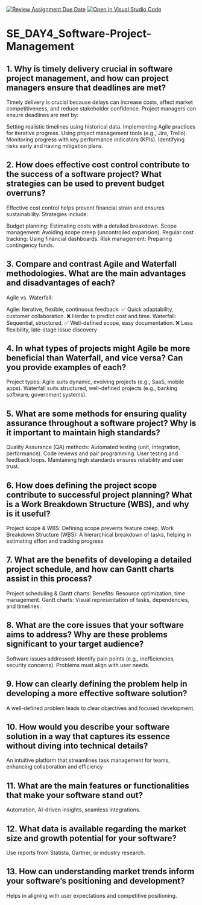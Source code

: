 [![Review Assignment Due Date](https://classroom.github.com/assets/deadline-readme-button-22041afd0340ce965d47ae6ef1cefeee28c7c493a6346c4f15d667ab976d596c.svg)](https://classroom.github.com/a/9pw6JKcu)
[![Open in Visual Studio Code](https://classroom.github.com/assets/open-in-vscode-2e0aaae1b6195c2367325f4f02e2d04e9abb55f0b24a779b69b11b9e10269abc.svg)](https://classroom.github.com/online_ide?assignment_repo_id=18492560&assignment_repo_type=AssignmentRepo)
# SE_DAY4_Software-Project-Management
## 1. Why is timely delivery crucial in software project management, and how can project managers ensure that deadlines are met?
Timely delivery is crucial because delays can increase costs, affect market competitiveness, and reduce stakeholder confidence. Project managers can ensure deadlines are met by:

Setting realistic timelines using historical data.
Implementing Agile practices for iterative progress.
Using project management tools (e.g., Jira, Trello).
Monitoring progress with key performance indicators (KPIs).
Identifying risks early and having mitigation plans.
## 2. How does effective cost control contribute to the success of a software project? What strategies can be used to prevent budget overruns?
Effective cost control helps prevent financial strain and ensures sustainability. Strategies include:

Budget planning: Estimating costs with a detailed breakdown.
Scope management: Avoiding scope creep (uncontrolled expansion).
Regular cost tracking: Using financial dashboards.
Risk management: Preparing contingency funds.
## 3. Compare and contrast Agile and Waterfall methodologies. What are the main advantages and disadvantages of each?
Agile vs. Waterfall:

Agile: Iterative, flexible, continuous feedback.
✅ Quick adaptability, customer collaboration.
❌ Harder to predict cost and time.
Waterfall: Sequential, structured.
✅ Well-defined scope, easy documentation.
❌ Less flexibility, late-stage issue discovery
## 4. In what types of projects might Agile be more beneficial than Waterfall, and vice versa? Can you provide examples of each?
Project types:
Agile suits dynamic, evolving projects (e.g., SaaS, mobile apps).
Waterfall suits structured, well-defined projects (e.g., banking software, government systems).

## 5. What are some methods for ensuring quality assurance throughout a software project? Why is it important to maintain high standards?
Quality Assurance (QA) methods:
Automated testing (unit, integration, performance).
Code reviews and pair programming.
User testing and feedback loops.
Maintaining high standards ensures reliability and user trust.
## 6. How does defining the project scope contribute to successful project planning? What is a Work Breakdown Structure (WBS), and why is it useful?
Project scope & WBS:
Defining scope prevents feature creep.
Work Breakdown Structure (WBS): A hierarchical breakdown of tasks, helping in estimating effort and tracking progress
## 7. What are the benefits of developing a detailed project schedule, and how can Gantt charts assist in this process?
Project scheduling & Gantt charts:
Benefits: Resource optimization, time management.
Gantt charts: Visual representation of tasks, dependencies, and timelines.
## 8. What are the core issues that your software aims to address? Why are these problems significant to your target audience?
Software issues addressed:
Identify pain points (e.g., inefficiencies, security concerns).
Problems must align with user needs.
## 9. How can clearly defining the problem help in developing a more effective software solution?
A well-defined problem leads to clear objectives and focused development.
## 10. How would you describe your software solution in a way that captures its essence without diving into technical details?
An intuitive platform that streamlines task management for teams, enhancing collaboration and efficiency
## 11. What are the main features or functionalities that make your software stand out?
Automation, AI-driven insights, seamless integrations.
## 12. What data is available regarding the market size and growth potential for your software?
Use reports from Statista, Gartner, or industry research.
## 13. How can understanding market trends inform your software’s positioning and development?
Helps in aligning with user expectations and competitive positioning.
